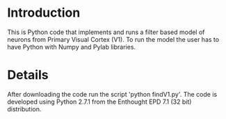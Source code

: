 # Introduction #

This is Python code that implements and runs a filter based model of neurons from Primary Visual Cortex (V1). To run the model the user has to have Python with Numpy and Pylab libraries.

# Details #

After downloading the code run the script 'python findV1.py'. The code is developed using Python 2.7.1 from the Enthought EPD 7.1 (32 bit) distribution.